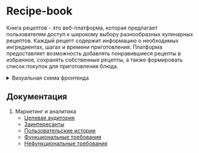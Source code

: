 # Recipe-book

Книга рецептов - это веб-платформа, которая предлагает пользователям доступ к широкому выбору разнообразных
кулинарных рецептов. Каждый рецепт содержит информацию о необходимых ингредиентах, шагах и времени приготовления.
Платформа предоставляет возможность добавлять понравившиеся рецепты в избранное, сохранять собственные рецепты,
а также формировать список покупок для приготовления блюда.



<details>
<summary> Визуальная схема фронтенда </summary>

![Главная страница](imgs/home-page.png)
![Результаты поиска](imgs/search-page.png)
![Рецепт](imgs/recipe-page.png)
</details>

## Документация

1. Маркетинг и аналитика
   - [Целевая аудитория](./docs/marketing/target-audience.md)
   - [Заинтересанты](./docs/marketing/stakeholders.md)
   - [Пользовательские истории](./docs/marketing/user-stories.md)
   - [Функциональные требования](./docs/marketing/functional-requirements.md)
   - [Нефункциональные требования](./docs/marketing/nonfunctional-requirements.md)